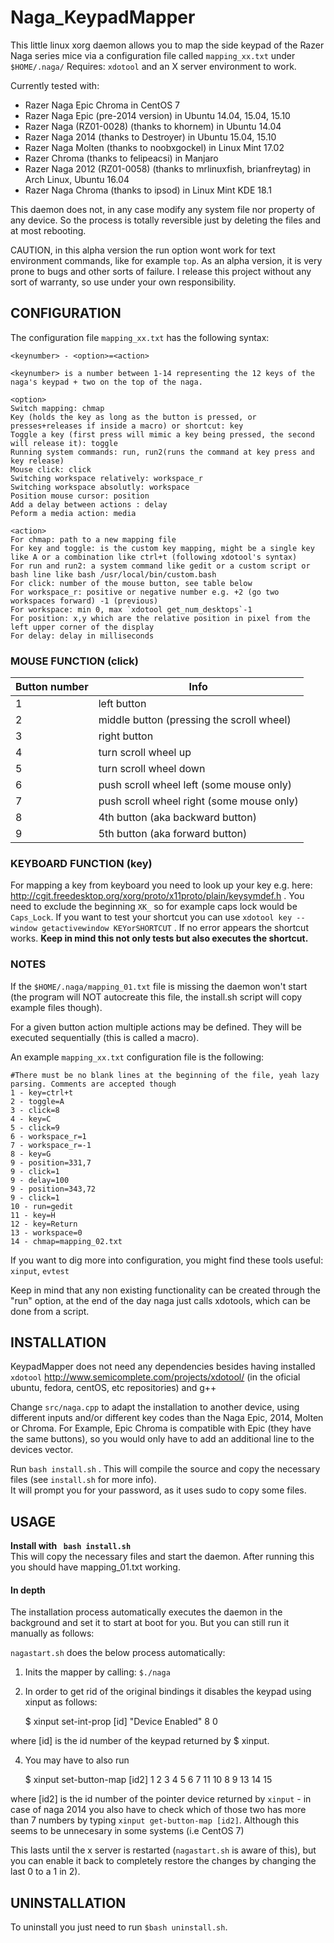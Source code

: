 # Naga_KeypadMapper
This little linux xorg daemon allows you to map the side keypad of the Razer Naga series mice via a configuration file called `mapping_xx.txt` under `$HOME/.naga/` 
Requires: `xdotool` and an X server environment to work.

Currently tested with:  
- Razer Naga Epic Chroma in CentOS 7  
- Razer Naga Epic (pre-2014 version) in Ubuntu 14.04, 15.04, 15.10  
- Razer Naga (RZ01-0028) (thanks to khornem) in Ubuntu 14.04  
- Razer Naga 2014 (thanks to Destroyer) in Ubuntu 15.04, 15.10  
- Razer Naga Molten (thanks to noobxgockel) in Linux Mint 17.02  
- Razer Chroma (thanks to felipeacsi) in Manjaro
- Razer Naga 2012 (RZ01-0058) (thanks to mrlinuxfish, brianfreytag) in Arch Linux, Ubuntu 16.04
- Razer Naga Chroma (thanks to ipsod) in Linux Mint KDE 18.1

This daemon does not, in any case modify any system file nor property of any device. So the process is totally reversible just by deleting the files and at most rebooting. 

CAUTION, in this alpha version the run option wont work for text environment commands, like for example `top`.
As an alpha version, it is very prone to bugs and other sorts of failure. I release this project without any sort of warranty, so use under your own responsibility.

## CONFIGURATION
The configuration file `mapping_xx.txt` has the following syntax:

    <keynumber> - <option>=<action>
    
    <keynumber> is a number between 1-14 representing the 12 keys of the naga's keypad + two on the top of the naga.

    <option>
    Switch mapping: chmap
    Key (holds the key as long as the button is pressed, or presses+releases if inside a macro) or shortcut: key
	Toggle a key (first press will mimic a key being pressed, the second will release it): toggle
    Running system commands: run, run2(runs the command at key press and key release)	
    Mouse click: click 
    Switching workspace relatively: workspace_r
    Switching workspace absolutly: workspace
    Position mouse cursor: position
    Add a delay between actions : delay
	Peform a media action: media

    <action>
    For chmap: path to a new mapping file 
    For key and toggle: is the custom key mapping, might be a single key like A or a combination like ctrl+t (following xdotool's syntax)
    For run and run2: a system command like gedit or a custom script or bash line like bash /usr/local/bin/custom.bash
    For click: number of the mouse button, see table below
    For workspace_r: positive or negative number e.g. +2 (go two workspaces forward) -1 (previous)
    For workspace: min 0, max `xdotool get_num_desktops`-1
    For position: x,y which are the relative position in pixel from the left upper corner of the display
    For delay: delay in milliseconds

### MOUSE FUNCTION (click)
Button number | Info
------------ | -------------
1 | left button
2 | middle button (pressing the scroll wheel)
3 | right button
4 | turn scroll wheel up
5 | turn scroll wheel down
6 | push scroll wheel left (some mouse only)
7 | push scroll wheel right (some mouse only)
8 | 4th button (aka backward button)
9 | 5th button (aka forward button)
### KEYBOARD FUNCTION (key)
For mapping a key from keyboard you need to look up your key e.g. here: http://cgit.freedesktop.org/xorg/proto/x11proto/plain/keysymdef.h . You need to exclude the beginning `XK_` so for example caps lock would be `Caps_Lock`. 
If you want to test your shortcut you can use `xdotool key --window getactivewindow KEYorSHORTCUT` . If no error appears the shortcut works. **Keep in mind this not only tests but also executes the shortcut.**
### NOTES
If the `$HOME/.naga/mapping_01.txt` file is missing the daemon won't start (the program will NOT autocreate this file, the install.sh script will copy example files though).

For a given button action multiple actions may be defined. They will be executed sequentially (this is called a macro).

An example `mapping_xx.txt` configuration file is the following:

    #There must be no blank lines at the beginning of the file, yeah lazy parsing. Comments are accepted though
    1 - key=ctrl+t
    2 - toggle=A
    3 - click=8
    4 - key=C
    5 - click=9
    6 - workspace_r=1
    7 - workspace_r=-1
    8 - key=G
    9 - position=331,7
    9 - click=1
    9 - delay=100
    9 - position=343,72
    9 - click=1
    10 - run=gedit
    11 - key=H
    12 - key=Return
    13 - workspace=0
    14 - chmap=mapping_02.txt


If you want to dig more into configuration, you might find these tools useful: `xinput`, `evtest`

Keep in mind that any non existing functionality can be created through the "run" option, at the end of the day naga just calls xdotools, which can be done from a script.  
## INSTALLATION

KeypadMapper does not need any dependencies besides having installed `xdotool` http://www.semicomplete.com/projects/xdotool/  (in the oficial ubuntu, fedora, centOS, etc repositories) and g++

Change `src/naga.cpp` to adapt the installation to another device, using different inputs and/or different key codes than the Naga Epic, 2014, Molten or Chroma. For Example, Epic Chroma is compatible with Epic (they have the same buttons), so you would only have to add an additional line to the devices vector.

Run `bash install.sh` .
This will compile the source and copy the necessary files (see `install.sh` for more info).  
It will prompt you for your password, as it uses sudo to copy some files.
 

## USAGE

**Install with ``` bash install.sh```**  
This will copy the necessary files and start the daemon. After running this you should have mapping_01.txt working.  

#### In depth
The installation process automatically executes the daemon in the background and set it to start at boot for you. But you can still run it manually as follows:

`nagastart.sh` does the below process automatically:

1) Inits the mapper by calling: `$./naga` 

2) In order to get rid of the original bindings it disables the keypad using xinput as follows:

    $ xinput set-int-prop [id] "Device Enabled" 8 0

where [id] is the id number of the keypad returned by $ xinput.

4) You may have to also run 

    $ xinput set-button-map [id2] 1 2 3 4 5 6 7 11 10 8 9 13 14 15

where [id2] is the id number of the pointer device returned by `xinput` - in case of naga 2014 you also have to check which of those two has more than 7 numbers by typing `xinput get-button-map [id2]`. Although this seems to be unnecesary in some systems (i.e CentOS 7)

This lasts until the x server is restarted (`nagastart.sh` is aware of this), but you can enable it back to completely restore the changes by changing the last 0 to a 1 in 2).

## UNINSTALLATION

To uninstall you just need to run ```$bash uninstall.sh```.




